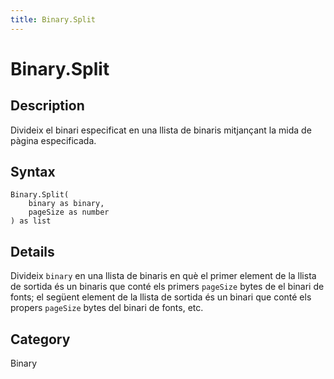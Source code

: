 ```yaml
---
title: Binary.Split
---
```


# Binary.Split


## Description

Divideix el binari especificat en una llista de binaris mitjançant la mida de pàgina especificada.


## Syntax

```powerquery
Binary.Split(
    binary as binary,
    pageSize as number
) as list
```


## Details

Divideix <code>binary</code> en una llista de binaris en què el primer element de la llista de sortida és un binaris que conté els primers <code>pageSize</code> bytes de    el binari de fonts; el següent element de la llista de sortida és un binari que conté els propers <code>pageSize</code> bytes del binari de fonts, etc.



## Category
Binary
